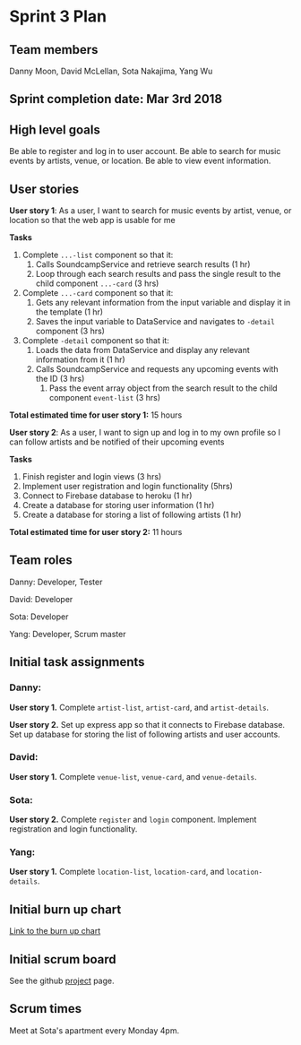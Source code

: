 # Sprint 3 Plan

## Team members
Danny Moon, David McLellan, Sota Nakajima, Yang Wu

## Sprint completion date: Mar 3rd 2018

## High level goals
Be able to register and log in to user account. Be able to search for music events by artists, venue, or location. Be able to view event information.

## User stories

**User story 1**: As a user, I want to search for music events by artist, venue, or location so that the web app is usable for me

**Tasks**
1. Complete ```...-list``` component so that it:
   1. Calls SoundcampService and retrieve search results (1 hr)
   2. Loop through each search results and pass the single result to the child component ```...-card``` (3 hrs)
2. Complete ```...-card``` component so that it:
   1. Gets any relevant information from the input variable and display it in the template (1 hr)
   2. Saves the input variable to DataService and navigates to ```-detail``` component (3 hrs)
3. Complete ```-detail``` component so that it:
   1. Loads the data from DataService and display any relevant information from it (1 hr)
   2. Calls SoundcampService and requests any upcoming events with the ID (3 hrs)
      1. Pass the event array object from the search result to the child component ```event-list``` (3 hrs)

**Total estimated time for user story 1:** 15 hours


**User story 2**: As a user, I want to sign up and log in to my own profile so I can follow artists and be notified of their upcoming events

**Tasks**
1. Finish register and login views (3 hrs)
2. Implement user registration and login functionality (5hrs)
3. Connect to Firebase database to heroku (1 hr)
4. Create a database for storing user information (1 hr)
5. Create a database for storing a list of following artists (1 hr)

**Total estimated time for user story 2:** 11 hours

## Team roles

Danny: Developer, Tester

David: Developer

Sota: Developer

Yang: Developer, Scrum master

## Initial task assignments

### Danny:
**User story 1.** Complete ```artist-list```, ```artist-card```, and ```artist-details```.

**User story 2.** Set up express app so that it connects to Firebase database. Set up database for storing the list of following artists and user accounts.

### David:

**User story 1.** Complete ```venue-list```, ```venue-card```, and ```venue-details```.

### Sota:

**User story 2.** Complete ```register``` and ```login``` component. Implement registration and login functionality.

### Yang:

**User story 1.** Complete ```location-list```, ```location-card```, and ```location-details```.

## Initial burn up chart

[Link to the burn up chart](https://drive.google.com/open?id=1ua310rGsGIqH09MfcrmPfZvHzYbLW7tEDKGWAuVuPwI)

## Initial scrum board
See the github [project](https://github.com/wemoon1/soundcamp/projects/3?) page.

## Scrum times
Meet at Sota's apartment every Monday 4pm.

